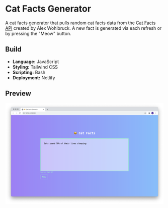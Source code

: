 # Cat Facts Generator

A cat facts generator that pulls random cat facts data from the [Cat Facts API](https://alexwohlbruck.github.io/cat-facts/) created by Alex Wohlbruck. A new fact is generated via each refresh or by pressing the "Meow" button.

## Build
- **Language:** JavaScript
- **Styling:** Tailwind CSS
- **Scripting:** Bash
- **Deployment:** Netlify

## **Preview**
![](public/images/screenshot_program-output.png)
